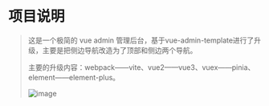 # 项目说明

> 这是一个极简的 vue admin 管理后台，基于vue-admin-template进行了升级，主要是把侧边导航改造为了顶部和侧边两个导航。
>
> 主要的升级内容：webpack——vite、vue2——vue3、vuex——pinia、element——element-plus。
>
> ![image](https://github.com/user-attachments/assets/8c17b4e6-b386-41b4-ae54-2f6b23aa79c1)
